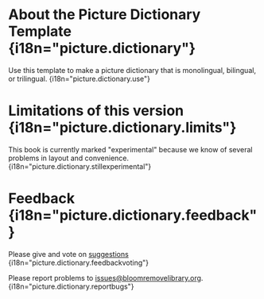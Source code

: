 # About the Picture Dictionary Template {i18n="picture.dictionary"}
Use this template to make a picture dictionary that is monolingual, bilingual, or trilingual. {i18n="picture.dictionary.use"}

# Limitations of this version {i18n="picture.dictionary.limits"}
This book is currently marked "experimental" because we know of several problems in layout and convenience. {i18n="picture.dictionary.stillexperimental"}

# Feedback {i18n="picture.dictionary.feedback"}
Please give and vote on [suggestions](http://bloomlibrary.org/suggestions) {i18n="picture.dictionary.feedbackvoting"}

Please report problems to [issues@bloomremovelibrary.org](mailto:issues@bloomremovelibrary.org?subject=Picture&nbsp;Dictionary&nbsp;Problem). {i18n="picture.dictionary.reportbugs"}
